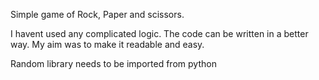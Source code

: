 Simple game of Rock, Paper and scissors.

I havent used any complicated logic. The code can be written in a better way. My aim was to make it readable and easy.

Random library needs to be imported from python
